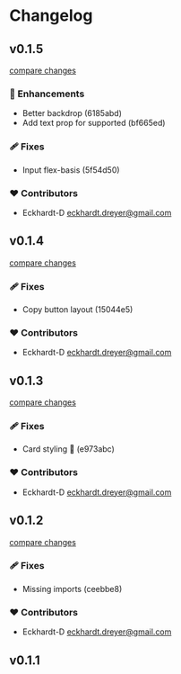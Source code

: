 # Changelog


## v0.1.5

[compare changes](https://undefined/undefined/compare/v0.1.4...v0.1.5)


### 🚀 Enhancements

  - Better backdrop (6185abd)
  - Add text prop for supported (bf665ed)

### 🩹 Fixes

  - Input flex-basis (5f54d50)

### ❤️  Contributors

- Eckhardt-D <eckhardt.dreyer@gmail.com>

## v0.1.4

[compare changes](https://undefined/undefined/compare/v0.1.3...v0.1.4)


### 🩹 Fixes

  - Copy button layout (15044e5)

### ❤️  Contributors

- Eckhardt-D <eckhardt.dreyer@gmail.com>

## v0.1.3

[compare changes](https://undefined/undefined/compare/v0.1.2...v0.1.3)


### 🩹 Fixes

  - Card styling 🔨 (e973abc)

### ❤️  Contributors

- Eckhardt-D <eckhardt.dreyer@gmail.com>

## v0.1.2

[compare changes](https://undefined/undefined/compare/v0.1.1...v0.1.2)


### 🩹 Fixes

  - Missing imports (ceebbe8)

### ❤️  Contributors

- Eckhardt-D <eckhardt.dreyer@gmail.com>

## v0.1.1

